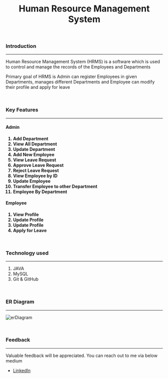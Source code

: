 <h1 align="center" >Human Resource Management System</h1>
<br>
    <h3>Introduction</h3>
    <hr>
    <p>Human Resource Management System (HRMS) is a software which is used to  control and manage the records of the Employees and Departments</p>
    <p>Primary goal of HRMS  is Admin can register Employees in given Departments,  manages different Departments and Employee can modify their profile and apply for leave</p>
    <br>
    <h3>Key Features</h3>
    <hr>
    <h4>Admin<h4>
    <ol>
        <li>Add Department</li>
        <li>View All Department</li>
        <li>Update Department</li>
        <li>Add New Employee</li>
        <li>View Leave Request </li>
        <li>Approve Leave Request</li>
        <li>Reject Leave Request</li>
        <li>View Employee by ID</li>
        <li>Update Employee</li>
        <li>Transfer Employee to other Department</li>
        <li>Employee By Department</li>
    </ol>
    <h4>Employee<h4>
    <ol>
        <li>View Profile</li>
        <li>Update Profile</li>
        <li>Update Profile</li>
        <li>Apply for Leave</li>
    </ol>
    <br>
    <h3>Technology used</h3>
    <hr>
    <ol>
        <li>JAVA</li>
        <li>MySQL</li>
        <li>Git & GitHub</li>
    </ol>
    <br>
    <h3>ER Diagram</h3>
    <hr>
    
  ![erDiagram](https://user-images.githubusercontent.com/77963675/208355713-bc22f4df-145d-49b4-a7dc-097a533ad21c.jpg)
  
  <br>
  <h3>Feedback</h3>
    <hr>
    <p>Valuable feedback will be appreciated. You can reach out to me via below medium</p>
    <ul>
       <li><a href="https://www.linkedin.com/in/akhil-bawari-166341196/">LinkedIn</a></li>
    </ul>
    
    
